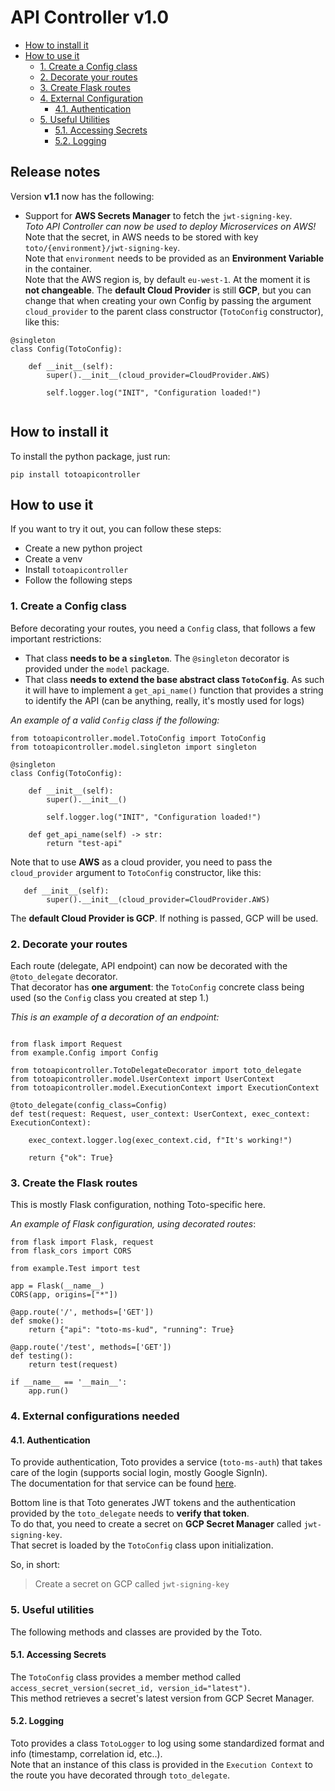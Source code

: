 # API Controller v1.0

 * [How to install it](#how-to-install-it)
 * [How to use it](#how-to-use-it)
    * [1. Create a Config class](#1-create-a-config-class)
    * [2. Decorate your routes](#2-decorate-your-routes)
    * [3. Create Flask routes](#3-create-the-flask-routes)
    * [4. External Configuration](#4-external-configurations-needed)
        * [4.1. Authentication](#41-authentication)
    * [5. Useful Utilities](#5-useful-utilities)
        * [5.1. Accessing Secrets](#51-accessing-secrets)
        * [5.2. Logging](#52-logging)

## Release notes
Version **v1.1** now has the following:

*   Support for **AWS Secrets Manager** to fetch the `jwt-signing-key`. <br>
    *Toto API Controller can now be used to deploy Microservices on AWS!* <br>
    Note that the secret, in AWS needs to be stored with key `toto/{environment}/jwt-signing-key`. <br>
    Note that `environment` needs to be provided as an **Environment Variable** in the container. <br>
    Note that the AWS region is, by default `eu-west-1`. At the moment it is **not changeable**.
    The **default Cloud Provider** is still **GCP**, but you can change that when creating your own Config by passing the argument `cloud_provider` to the parent class constructor (`TotoConfig` constructor), like this: 
```
@singleton
class Config(TotoConfig): 
    
    def __init__(self):
        super().__init__(cloud_provider=CloudProvider.AWS)
        
        self.logger.log("INIT", "Configuration loaded!")
        
```

## How to install it
To install the python package, just run: 
```
pip install totoapicontroller
```

## How to use it
If you want to try it out, you can follow these steps: 
 * Create a new python project
 * Create a venv
 * Install `totoapicontroller`
 * Follow the following steps 

### 1. Create a Config class
Before decorating your routes, you need a `Config` class, that follows a few important restrictions:
 * That class **needs to be a `singleton`**. The `@singleton` decorator is provided under the `model` package.
 * That class **needs to extend the base abstract class `TotoConfig`**. As such it will have to implement a `get_api_name()` function that provides a string to identify the API (can be anything, really, it's mostly used for logs)

*An example of a valid `Config` class if the following:*
```
from totoapicontroller.model.TotoConfig import TotoConfig
from totoapicontroller.model.singleton import singleton

@singleton
class Config(TotoConfig): 
    
    def __init__(self):
        super().__init__()
        
        self.logger.log("INIT", "Configuration loaded!")
        
    def get_api_name(self) -> str:
        return "test-api"
```

Note that to use **AWS** as a cloud provider, you need to pass the `cloud_provider` argument to `TotoConfig` constructor, like this: 
```
   def __init__(self):
        super().__init__(cloud_provider=CloudProvider.AWS)
```

The **default Cloud Provider is GCP**. If nothing is passed, GCP will be used.

### 2. Decorate your routes
Each route (delegate, API endpoint) can now be decorated with the `@toto_delegate` decorator. <br>
That decorator has **one argument**: the `TotoConfig` concrete class being used (so the `Config` class you created at step 1.)

*This is an example of a decoration of an endpoint:*
```

from flask import Request
from example.Config import Config

from totoapicontroller.TotoDelegateDecorator import toto_delegate
from totoapicontroller.model.UserContext import UserContext
from totoapicontroller.model.ExecutionContext import ExecutionContext

@toto_delegate(config_class=Config)
def test(request: Request, user_context: UserContext, exec_context: ExecutionContext): 
    
    exec_context.logger.log(exec_context.cid, f"It's working!")
    
    return {"ok": True}
```

### 3. Create the Flask routes
This is mostly Flask configuration, nothing Toto-specific here.

*An example of Flask configuration, using decorated routes*: 
```
from flask import Flask, request
from flask_cors import CORS

from example.Test import test

app = Flask(__name__)
CORS(app, origins=["*"])

@app.route('/', methods=['GET'])
def smoke():
    return {"api": "toto-ms-kud", "running": True}

@app.route('/test', methods=['GET'])
def testing(): 
    return test(request)

if __name__ == '__main__':
    app.run()
```

### 4. External configurations needed
#### 4.1. Authentication
To provide authentication, Toto provides a service (`toto-ms-auth`) that takes care of the login (supports social login, mostly Google SignIn).<br>
The documentation for that service can be found [here](https://github.com/nicolasances/toto-ms-auth/). 

Bottom line is that Toto generates JWT tokens and the authentication provided by the `toto_delegate` needs to **verify that token**. <br>
To do that, you need to create a secret on **GCP Secret Manager** called `jwt-signing-key`. <br>
That secret is loaded by the `TotoConfig` class upon initialization.

So, in short: 
> Create a secret on GCP called `jwt-signing-key`


### 5. Useful utilities
The following methods and classes are provided by the Toto. 
#### 5.1. Accessing Secrets
The `TotoConfig` class provides a member method called `access_secret_version(secret_id, version_id="latest")`. <br>
This method retrieves a secret's latest version from GCP Secret Manager.

#### 5.2. Logging
Toto provides a class `TotoLogger` to log using some standardized format and info (timestamp, correlation id, etc..). <br>
Note that an instance of this class is provided in the `Execution Context` to the route you have decorated through `toto_delegate`. 